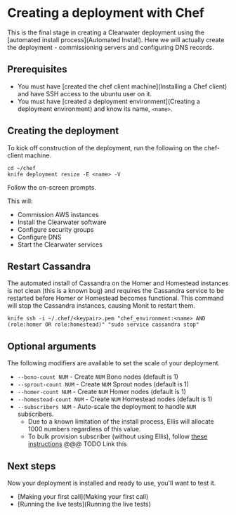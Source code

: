 # Creating a deployment with Chef

This is the final stage in creating a Clearwater deployment using the [automated install process](Automated Install).  Here we will actually create the deployment - commissioning servers and configuring DNS records.

## Prerequisites

* You must have [created the chef client machine](Installing a Chef client) and have SSH access to the ubuntu user on it.
* You must have [created a deployment environment](Creating a deployment environment) and know its name, `<name>`.

## Creating the deployment

To kick off construction of the deployment, run the following on the chef-client machine.

    cd ~/chef
    knife deployment resize -E <name> -V

Follow the on-screen prompts.

This will:

* Commission AWS instances
* Install the Clearwater software
* Configure security groups
* Configure DNS
* Start the Clearwater services

## Restart Cassandra

The automated install of Cassandra on the Homer and Homestead instances is not clean (this is a known bug) and requires the Cassandra service to be restarted before Homer or Homestead becomes functional.  This command will stop the Cassandra instances, causing Monit to restart them.

    knife ssh -i ~/.chef/<keypair>.pem "chef_environment:<name> AND (role:homer OR role:homestead)" "sudo service cassandra stop"

## Optional arguments

The following modifiers are available to set the scale of your deployment.

* `--bono-count NUM` - Create `NUM` Bono nodes (default is 1)
* `--sprout-count NUM` - Create `NUM` Sprout nodes (default is 1)
* `--homer-count NUM` - Create `NUM` Homer nodes (default is 1)
* `--homestead-count NUM` - Create `NUM` Homestead nodes (default is 1)
* `--subscribers NUM` - Auto-scale the deployment to handle `NUM` subscribers.
  - Due to a known limitation of the install process, Ellis will allocate 1000 numbers regardless of this value.
  - To bulk provision subscriber (without using Ellis), follow [these instructions]() @@@ TODO Link this

## Next steps

Now your deployment is installed and ready to use, you'll want to test it.

* [Making your first call](Making your first call)
* [Running the live tests](Running the live tests)
